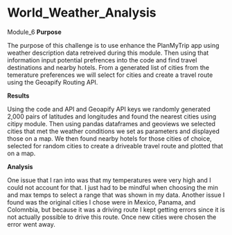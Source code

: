 # World_Weather_Analysis
Module_6
**Purpose**

The purpose of this challenge is to use enhance the PlanMyTrip app using weather description data retreived during this module. Then using that information input potential prefrences into the code and find travel destinations and nearby hotels. From a generated list of cities from the temerature preferences we will select for cities and create a travel route using the Geoapify Routing API. 

**Results** 

Using the code and API and Geoapify API keys we randomly generated 2,000 pairs of latitudes and longitudes and found the nearest cities using citipy module. Then using pandas dataframes and geoviews we selected cities that met the weather conditions we set as parameters and displayed those on a map. We then found nearby hotels for those cities of choice, selected for random cities to create a driveable travel route and plotted that on a map. 

**Analysis**

One issue that I ran into was that my temperatures were very high and I could not account for that. I just had to be mindful when choosing the min and max temps to select a range that was shown in my data. Another issue I found was the original cities I chose were in Mexico, Panama, and Colomnbia, but because it was a driving route I kept getting errors since it is not actually possible to drive this route. Once new cities were chosen the error went away. 